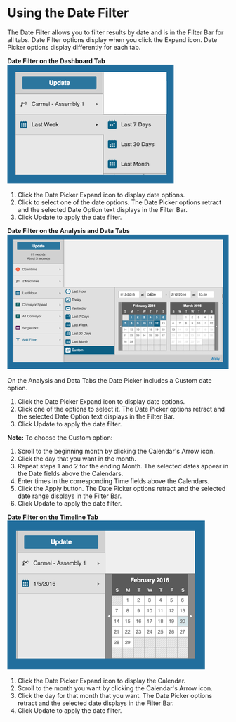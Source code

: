 # Using the Date Filter
 
 The Date Filter allows you to filter results by date and is in the Filter Bar for all tabs. Date Filter options display when you click the Expand icon. Date Picker options display differently for each tab.
 
 **Date Filter on the Dashboard Tab**
![](datePickerDashboardTab.png)

1. Click the Date Picker Expand icon to display date options.
2. Click to select one of the date options. The Date Picker options retract and the selected Date Option text displays in the Filter Bar.
3. Click Update to apply the date filter.

**Date Filter on the Analysis and Data Tabs**
![](datePickerAnalysisAndDataTab.png)
 
 On the Analysis and Data Tabs the Date Picker includes a Custom date option.
 
 1. Click the Date Picker Expand icon to display date options.
 2. Click one of the options to select it. The Date Picker options retract and the selected Date Option text displays in the Filter Bar.
 3. Click Update to apply the date filter.
  
  **Note:** To choose the Custom option:
  
   1. Scroll to the beginning month by clicking the Calendar's Arrow icon. 
   2. Click the day that you want in the month.
   3. Repeat steps 1 and 2 for the ending Month. The selected dates appear in the Date fields above the Calendars. 
   2. Enter times in the corresponding Time fields above the Calendars. 
   3. Click the Apply button. The Date Picker options retract and the selected date range displays in the Filter Bar.
   4. Click Update to apply the date filter.

**Date Filter on the Timeline Tab**
![](datePickerTimelineTab.png)

1. Click the Date Picker Expand icon to display the Calendar.
2. Scroll to the month you want by clicking the Calendar's Arrow icon.
3. Click the day for that month that you want. The Date Picker options retract and the selected date displays in the Filter Bar.
3. Click Update to apply the date filter.
 